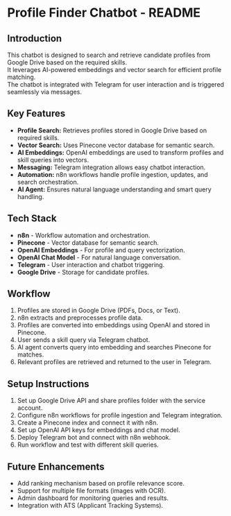 # Profile Finder Chatbot - README

## Introduction
This chatbot is designed to search and retrieve candidate profiles from Google Drive based on the required skills.  
It leverages AI-powered embeddings and vector search for efficient profile matching.  
The chatbot is integrated with Telegram for user interaction and is triggered seamlessly via messages.

## Key Features
- **Profile Search:** Retrieves profiles stored in Google Drive based on required skills.  
- **Vector Search:** Uses Pinecone vector database for semantic search.  
- **AI Embeddings:** OpenAI embeddings are used to transform profiles and skill queries into vectors.  
- **Messaging:** Telegram integration allows easy chatbot interaction.  
- **Automation:** n8n workflows handle profile ingestion, updates, and search orchestration.  
- **AI Agent:** Ensures natural language understanding and smart query handling.  

## Tech Stack
- **n8n** - Workflow automation and orchestration.  
- **Pinecone** - Vector database for semantic search.  
- **OpenAI Embeddings** - For profile and query vectorization.  
- **OpenAI Chat Model** - For natural language conversation.  
- **Telegram** - User interaction and chatbot triggering.  
- **Google Drive** - Storage for candidate profiles.  

## Workflow
1. Profiles are stored in Google Drive (PDFs, Docs, or Text).  
2. n8n extracts and preprocesses profile data.  
3. Profiles are converted into embeddings using OpenAI and stored in Pinecone.  
4. User sends a skill query via Telegram chatbot.  
5. AI agent converts query into embedding and searches Pinecone for matches.  
6. Relevant profiles are retrieved and returned to the user in Telegram.  

## Setup Instructions
1. Set up Google Drive API and share profiles folder with the service account.  
2. Configure n8n workflows for profile ingestion and Telegram integration.  
3. Create a Pinecone index and connect it with n8n.  
4. Set up OpenAI API keys for embeddings and chat model.  
5. Deploy Telegram bot and connect with n8n webhook.  
6. Run workflow and test with different skill queries.  

## Future Enhancements
- Add ranking mechanism based on profile relevance score.  
- Support for multiple file formats (images with OCR).  
- Admin dashboard for monitoring queries and results.  
- Integration with ATS (Applicant Tracking Systems).  
